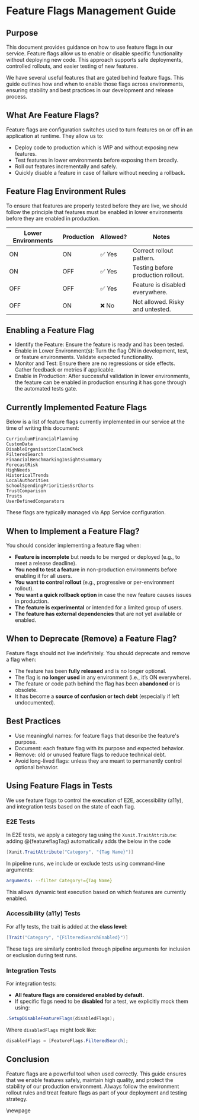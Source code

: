 ﻿# Feature Flags Management Guide

## Purpose

This document provides guidance on how to use feature flags in our service. Feature flags allow us to enable or disable specific functionality without deploying new code. This approach supports safe deployments, controlled rollouts, and easier testing of new features.

We have several useful features that are gated behind feature flags. This guide outlines how and when to enable those flags across environments, ensuring stability and best practices in our development and release process.

## What Are Feature Flags?

Feature flags are configuration switches used to turn features on or off in an application at runtime. They allow us to:

- Deploy code to production which is WIP and without exposing new features.
- Test features in lower environments before exposing them broadly.
- Roll out features incrementally and safely.
- Quickly disable a feature in case of failure without needing a rollback.

## Feature Flag Environment Rules

To ensure that features are properly tested before they are live, we should follow the principle that features must be enabled in lower environments before they are enabled in production.

| Lower Environments | Production | Allowed? | Notes                           |
|--------------------|------------|----------|---------------------------------|
| ON                 | ON         | ✅ Yes   | Correct rollout pattern.        |
| ON                 | OFF        | ✅ Yes   |Testing before production rollout.|
| OFF                | OFF        | ✅ Yes   | Feature is disabled everywhere. |
| OFF                | ON         | ❌ No    | Not allowed. Risky and untested. |

## Enabling a Feature Flag

- Identify the Feature: Ensure the feature is ready and has been tested.
- Enable in Lower Environment(s): Turn the flag ON in development, test, or feature environments. Validate expected functionality.
- Monitor and Test: Ensure there are no regressions or side effects. Gather feedback or metrics if applicable.
- Enable in Production: After successful validation in lower environments, the feature can be enabled in production ensuring it has gone through the automated tests gate.

## Currently Implemented Feature Flags

Below is a list of feature flags currently implemented in our service at the time of writing this document:

``` text
CurriculumFinancialPlanning  
CustomData  
DisableOrganisationClaimCheck  
FilteredSearch  
FinancialBenchmarkingInsightsSummary  
ForecastRisk  
HighNeeds  
HistoricalTrends  
LocalAuthorities  
SchoolSpendingPrioritiesSsrCharts  
TrustComparison  
Trusts  
UserDefinedComparators  
```

These flags are typically managed via App Service configuration.

## When to Implement a Feature Flag?

You should consider implementing a feature flag when:

- **Feature is incomplete** but needs to be merged or deployed (e.g., to meet a release deadline).
- **You need to test a feature** in non-production environments before enabling it for all users.
- **You want to control rollout** (e.g., progressive or per-environment rollout).
- **You want a quick rollback option** in case the new feature causes issues in production.
- **The feature is experimental** or intended for a limited group of users.
- **The feature has external dependencies** that are not yet available or enabled.

## When to Deprecate (Remove) a Feature Flag?

Feature flags should not live indefinitely. You should deprecate and remove a flag when:

- The feature has been **fully released** and is no longer optional.
- The flag is **no longer used** in any environment (i.e., it’s ON everywhere).
- The feature or code path behind the flag has been **abandoned** or is obsolete.
- It has become a **source of confusion or tech debt** (especially if left undocumented).

## Best Practices

- Use meaningful names: for feature flags that describe the feature's purpose.
- Document: each feature flag with its purpose and expected behavior.
- Remove: old or unused feature flags to reduce technical debt.
- Avoid long-lived flags: unless they are meant to permanently control optional behavior.

## Using Feature Flags in Tests

We use feature flags to control the execution of E2E, accessibility (a11y), and integration tests based on the state of each flag.

### E2E Tests

In E2E tests, we apply a category tag using the `Xunit.TraitAttribute`:
adding @{featureflagTag} automatically adds the below in the code

```csharp
[Xunit.TraitAttribute("Category", "{Tag Name}")]
```

In pipeline runs, we include or exclude tests using command-line arguments:

```yaml
arguments: --filter Category!={Tag Name}
```

This allows dynamic test execution based on which features are currently enabled.

### Accessibility (a11y) Tests

For a11y tests, the trait is added at the **class level**:

```csharp
[Trait("Category", "{FilteredSearchEnabled}")]
```

These tags are similarly controlled through pipeline arguments for inclusion or exclusion during test runs.

### Integration Tests

For integration tests:

- **All feature flags are considered enabled by default.**
- If specific flags need to be **disabled** for a test, we explicitly mock them using:

```csharp
.SetupDisableFeatureFlags(disabledFlags);
```

Where `disabledFlags` might look like:

```csharp
disabledFlags = [FeatureFlags.FilteredSearch];
```

## Conclusion

Feature flags are a powerful tool when used correctly. This guide ensures that we enable features safely, maintain high quality, and protect the stability of our production environment. Always follow the environment rollout rules and treat feature flags as part of your deployment and testing strategy.

<!-- Leave the rest of this page blank -->
\newpage
